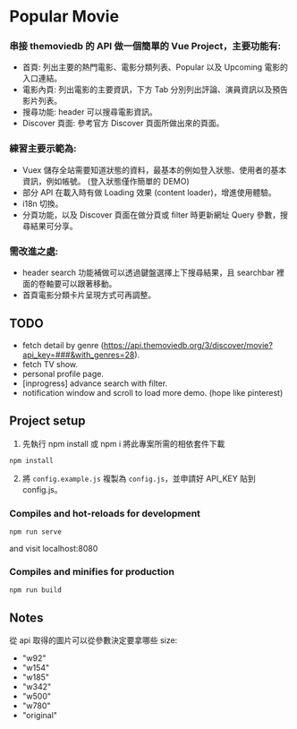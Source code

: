 # Popular Movie

### 串接 themoviedb 的 API 做一個簡單的 Vue Project，主要功能有:

* 首頁: 列出主要的熱門電影、電影分類列表、Popular 以及 Upcoming 電影的入口連結。
* 電影內頁: 列出電影的主要資訊，下方 Tab 分別列出評論、演員資訊以及預告影片列表。
* 搜尋功能: header 可以搜尋電影資訊。
* Discover 頁面: 參考官方 Discover 頁面所做出來的頁面。

### 練習主要示範為:

* Vuex 儲存全站需要知道狀態的資料，最基本的例如登入狀態、使用者的基本資訊，例如帳號。 (登入狀態僅作簡單的 DEMO)
* 部分 API 在載入時有做 Loading 效果 (content loader)，增進使用體驗。
* i18n 切換。
* 分頁功能，以及 Discover 頁面在做分頁或 filter 時更新網址 Query 參數，搜尋結果可分享。


### 需改進之處:
* header search 功能補做可以透過鍵盤選擇上下搜尋結果，且 searchbar 裡面的卷軸要可以跟著移動。
* 首頁電影分類卡片呈現方式可再調整。


## TODO

* fetch detail by genre (https://api.themoviedb.org/3/discover/movie?api_key=###&with_genres=28).
* fetch TV show.
* personal profile page.
* [inprogress] advance search with filter.
* notification window and scroll to load more demo. (hope like pinterest)

## Project setup

1. 先執行 npm install 或 npm i 將此專案所需的相依套件下載

```
npm install
```

2. 將 `config.example.js` 複製為 `config.js`，並申請好 API_KEY 貼到 config.js。


### Compiles and hot-reloads for development

```
npm run serve
```

and visit localhost:8080

### Compiles and minifies for production

```
npm run build
```


## Notes

從 api 取得的圖片可以從參數決定要拿哪些 size:

* "w92"
* "w154"
* "w185"
* "w342"
* "w500"
* "w780"
* "original"

